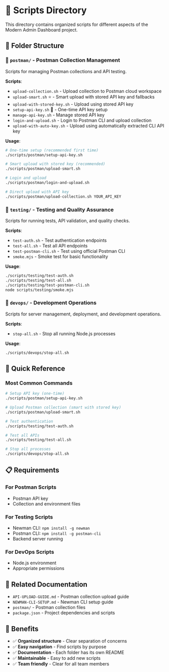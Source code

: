 # 📁 Scripts Directory

This directory contains organized scripts for different aspects of the Modern Admin Dashboard project.

## 📂 Folder Structure

### 📮 `postman/` - Postman Collection Management
Scripts for managing Postman collections and API testing.

**Scripts**:
- `upload-collection.sh` - Upload collection to Postman cloud workspace
- `upload-smart.sh` ⭐ - Smart upload with stored API key and fallbacks
- `upload-with-stored-key.sh` - Upload using stored API key
- `setup-api-key.sh` 🚀 - One-time API key setup
- `manage-api-key.sh` - Manage stored API key
- `login-and-upload.sh` - Login to Postman CLI and upload collection
- `upload-with-auto-key.sh` - Upload using automatically extracted CLI API key

**Usage**:
```bash
# One-time setup (recommended first time)
./scripts/postman/setup-api-key.sh

# Smart upload with stored key (recommended)
./scripts/postman/upload-smart.sh

# Login and upload
./scripts/postman/login-and-upload.sh

# Direct upload with API key
./scripts/postman/upload-collection.sh YOUR_API_KEY
```

### 🧪 `testing/` - Testing and Quality Assurance
Scripts for running tests, API validation, and quality checks.

**Scripts**:
- `test-auth.sh` - Test authentication endpoints
- `test-all.sh` - Test all API endpoints
- `test-postman-cli.sh` - Test using official Postman CLI
- `smoke.mjs` - Smoke test for basic functionality

**Usage**:
```bash
./scripts/testing/test-auth.sh
./scripts/testing/test-all.sh
./scripts/testing/test-postman-cli.sh
node scripts/testing/smoke.mjs
```

### 🔧 `devops/` - Development Operations
Scripts for server management, deployment, and development operations.

**Scripts**:
- `stop-all.sh` - Stop all running Node.js processes

**Usage**:
```bash
./scripts/devops/stop-all.sh
```

## 🎯 Quick Reference

### Most Common Commands

```bash
# Setup API key (one-time)
./scripts/postman/setup-api-key.sh

# Upload Postman collection (smart with stored key)
./scripts/postman/upload-smart.sh

# Test authentication
./scripts/testing/test-auth.sh

# Test all APIs
./scripts/testing/test-all.sh

# Stop all processes
./scripts/devops/stop-all.sh
```

## 📋 Requirements

### For Postman Scripts
- Postman API key
- Collection and environment files

### For Testing Scripts
- Newman CLI: `npm install -g newman`
- Postman CLI: `npm install -g postman-cli`
- Backend server running

### For DevOps Scripts
- Node.js environment
- Appropriate permissions

## 🔗 Related Documentation

- `API-UPLOAD-GUIDE.md` - Postman collection upload guide
- `NEWMAN-CLI-SETUP.md` - Newman CLI setup guide
- `postman/` - Postman collection files
- `package.json` - Project dependencies and scripts

## 🎉 Benefits

- ✅ **Organized structure** - Clear separation of concerns
- ✅ **Easy navigation** - Find scripts by purpose
- ✅ **Documentation** - Each folder has its own README
- ✅ **Maintainable** - Easy to add new scripts
- ✅ **Team friendly** - Clear for all team members
